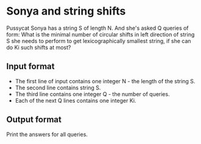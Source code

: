 # Sonya and string shifts

Pussycat Sonya has a string S of length N. And she's asked Q queries of form: What is the minimal number of circular shifts in left direction of string S she needs to perform to get lexicographically smallest string, if she can do Ki such shifts at most?

## Input format

- The first line of input contains one integer N - the length of the string S.
- The second line contains string S.
- The third line contains one integer Q - the number of queries.
- Each of the next Q lines contains one integer Ki.

## Output format

Print the answers for all queries.
